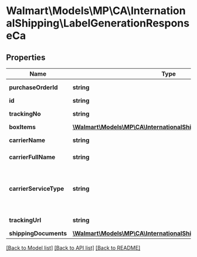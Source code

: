 # Walmart\Models\MP\CA\InternationalShipping\LabelGenerationResponseCa

## Properties

Name | Type | Description | Notes
------------ | ------------- | ------------- | -------------
**purchaseOrderId** | **string** | Purchase Order Id | [optional]
**id** | **string** | shipmentId | [optional]
**trackingNo** | **string** | Tracking Number | [optional]
**boxItems** | [**\Walmart\Models\MP\CA\InternationalShipping\CABoxItem[]**](CABoxItem.md) | Box Items | [optional]
**carrierName** | **string** | Carrier Short Name | [optional]
**carrierFullName** | **string** | Carrier Full Name | [optional]
**carrierServiceType** | **string** | Carrier Service Type. It wont be present for Purolator. | [optional]
**trackingUrl** | **string** | Tracking URL | [optional]
**shippingDocuments** | [**\Walmart\Models\MP\CA\InternationalShipping\ShippingDocument**](ShippingDocument.md) |  | [optional]


[[Back to Model list]](./) [[Back to API list]](../../../../../README.md#supported-apis) [[Back to README]](../../../../../README.md)
